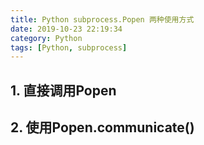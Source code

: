 ```yaml
---
title: Python subprocess.Popen 两种使用方式
date: 2019-10-23 22:19:34
category: Python
tags: [Python, subprocess]
---
```


## 1. 直接调用Popen
## 2. 使用Popen.communicate()